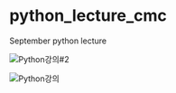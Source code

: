 # python_lecture_cmc
September python lecture

![Python강의#2](https://user-images.githubusercontent.com/74954538/132978148-714ea249-8b97-4459-a799-6189f2bf734d.PNG)

![Python강의](https://user-images.githubusercontent.com/74954538/131254659-cec51a32-2739-4eb3-87fe-6b6ed1ce4515.png)
